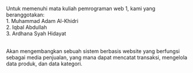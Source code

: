 Untuk memenuhi mata kuliah pemrograman web 1, kami yang beranggotakan:<br>
    1. Muhammad Adam Al-Khidri<br>
    2. Iqbal Abdullah<br>
    3. Ardhana Syah Hidayat<br><br>

Akan mengembangkan sebuah sistem berbasis website yang berfungsi sebagai media penjualan, yang mana dapat mencatat transaksi, mengelola data produk, dan data kategori.
